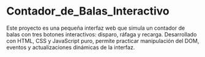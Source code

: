 # Contador_de_Balas_Interactivo
Este proyecto es una pequeña interfaz web que simula un contador de balas con tres botones interactivos: disparo, ráfaga y recarga. Desarrollado con HTML, CSS y JavaScript puro, permite practicar manipulación del DOM, eventos y actualizaciones dinámicas de la interfaz.
